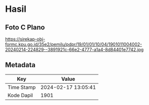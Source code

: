 # Hasil

## Foto C Plano

https://sirekap-obj-formc.kpu.go.id/35e2/pemilu/pdpr/19/01/01/10/04/1901011004002-20240214-224829--3891921c-66e2-4777-a1a4-8d84401e7742.jpg


## Metadata

| Key        | Value               |
| ---------- | ------------------- |
| Time Stamp | 2024-02-17 13:05:41 |
| Kode Dapil | 1901                |



